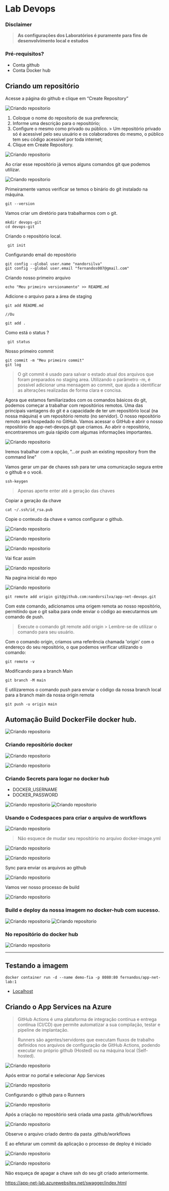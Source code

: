 # Lab Devops


### Disclaimer
> **As configurações dos Laboratórios é puramente para fins de desenvolvimento local e estudos**


### Pré-requisitos?
* Conta github
* Conta Docker hub


## Criando um repositório

Acesse a página do github e clique em “Create Repository”


![Criando repositorio](../content/devops-01.png)


1. Coloque o nome do repositorio de sua preferencia;
2. Informe uma descrição para o repositório;
3. Configure o mesmo como privado ou público. > Um repositório privado só é acessivel
pelo seu usuário e os colaboradores do mesmo, o público tem seu código acessivel por
toda internet;
4. Clique em Create Repository.


![Criando repositorio](../content/devops-02.png)

Ao criar esse repositório já vemos alguns comandos git que podemos utilizar.

![Criando repositorio](../content/devops-03.png)


Primeiramente vamos verificar se temos o binário do git instalado na máquina.


```
git --version

```

Vamos criar um diretório para trabalharmos com o git.


```
mkdir devops-git
cd devops-git
```

Criando o repositório local.


```
 git init

```

Configurando email do repositório

```
git config --global user.name "nandorsilva"
git config --global user.email "fernandos007@gmail.com"

```

Criando nosso primeiro arquivo

```
echo "Meu primeiro versionamento" >> README.md

```

Adicione o arquivo para a área de staging

```
git add README.md

//Ou

git add .
```

Como está o status ?

```
 git status
```

Nosso primeiro commit

```
git commit -m "Meu primeiro commit"
git log

```

> O git commit é usado para salvar o estado atual dos arquivos que foram preparados no staging area. Utilizando o parâmetro -m, é possível adicionar uma mensagem ao commit, que ajuda a identificar as alterações realizadas de forma clara e concisa.


Agora que estamos familiarizados com os comandos básicos do git, podemos começar a trabalhar com repositórios remotos. Uma das principais vantagens do git é a capacidade de ter um repositório local (na nossa máquina) e um repositório remoto (no servidor). O nosso repositório remoto será hospedado no GitHub. Vamos acessar o GitHub e abrir o nosso repositório de app-net-devops.git que criamos. Ao abrir o repositório, encontraremos um guia rápido com algumas informações importantes.

![Criando repositorio](../content/devops-03.png)


Iremos trabalhar com a opção, "…or push an existing repository from the command line"


Vamos gerar um par de chaves ssh para ter uma comunicação segura entre o github e o você.

```
ssh-keygen
```

> Apenas aperte enter até a geração das chaves


Copiar a geração da chave

```
cat ~/.ssh/id_rsa.pub

```

Copie o conteudo da chave e vamos configurar o github.


![Criando repositorio](../content/devops-04.png)


![Criando repositorio](../content/devops-05.png)

![Criando repositorio](../content/devops-06.png)

Vai ficar assim

![Criando repositorio](../content/devops-07.png)


Na pagina inicial do repo

![Criando repositorio](../content/devops-08.png)

```
git remote add origin git@github.com:nandorsilva/app-net-devops.git
```

Com este comando, adicionamos uma origem remota ao nosso repositório, permitindo que o git saiba para onde enviar o código ao executarmos um comando de push.


> Execute o comando git remote add origin > Lembre-se de utilizar o comando para seu usuário.

Com o comando origin, criamos uma referência chamada 'origin' com o endereço do seu repositório, o que podemos verificar utilizando o comando:

```
git remote -v

```

Modificando para a branch Main

```
git branch -M main

```

E utilizaremos o comando push para enviar o código da nossa branch local para a branch main
da nossa origin remota

```
git push -u origin main
```

## Automação Build DockerFile docker hub.
![Criando repositorio](../content/devops-16.png)


### Criando repositório docker
![Criando repositorio](../content/devops-14.png)


![Criando repositorio](../content/devops-15.png)


### Criando Secrets para logar no docker hub

* DOCKER_USERNAME
* DOCKER_PASSWORD

![Criando repositorio](../content/devops-17.png)
![Criando repositorio](../content/devops-18.png)


### Usando o Codespaces para criar o arquivo de workflows
![Criando repositorio](../content/devops-19.png)

> Não esquece de mudar seu repositório no arquivo docker-image.yml

![Criando repositorio](../content/devops-21.png)

![Criando repositorio](../content/devops-22.png)

Sync para enviar os arquivos ao github

![Criando repositorio](../content/devops-23.png)

Vamos ver nosso processo de build

![Criando repositorio](../content/devops-23.png)

### Build e deploy da nossa imagem no docker-hub com sucesso.
![Criando repositorio](../content/devops-24.png)
![Criando repositorio](../content/devops-25.png)

### No repositório do docker hub
![Criando repositorio](../content/devops-26.png)

---


## Testando a imagem

```
docker container run -d --name demo-fia -p 8080:80 fernandos/app-net-lab:1

```

* [Localhost](http://localhost:8080/)


## Criando o App Services na Azure


>GitHub Actions é uma plataforma de integração contínua e entrega contínua (CI/CD) que permite automatizar a sua compilação, testar e pipeline de implantação.

>Runners são agentes/servidores que executam fluxos de trabalho definidos nos arquivos de configuração de GitHub Actions, podendo executar no próprio github (Hosted) ou na máquina local (Self-hosted).


![Criando repositorio](../content/devops-09-b.png)



Após entrar no portal e selecionar App Services


![Criando repositorio](../content/devops-09.png)


Configurando o github para o Runners

![Criando repositorio](../content/devops-10.png)


Após a criação no repositório será criada uma pasta .github/workflows

![Criando repositorio](../content/devops-11.png)

Observe o arquivo criado dentro da pasta .github/workflows

E ao efeturar um commit da aplicação o processo de deploy é iniciado

![Criando repositorio](../content/devops-12.png)


![Criando repositorio](../content/devops-13.png)


Não esqueça de apagar a chave ssh do seu git criado anteriormente.


https://app-net-lab.azurewebsites.net/swagger/index.html

